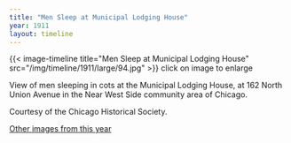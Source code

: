 ```yaml
---
title: "Men Sleep at Municipal Lodging House"
year: 1911
layout: timeline
---
```


{{< image-timeline title="Men Sleep at Municipal Lodging House" src="/img/timeline/1911/large/94.jpg" >}}
click on image to enlarge

View of men sleeping in cots at the Municipal Lodging House, at 162 North Union Avenue in the Near West Side community area of Chicago. 

Courtesy of the Chicago Historical Society. 

[Other images from this year](/historical/timeline/1911)